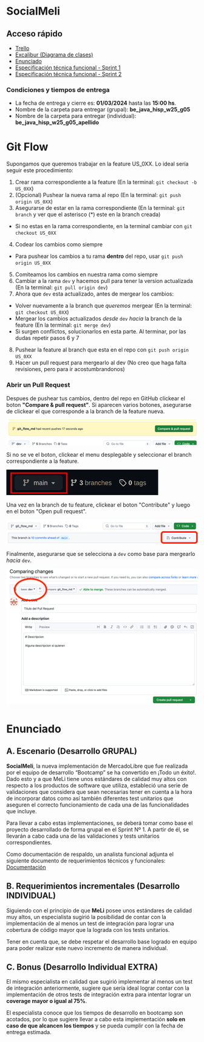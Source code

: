 # SocialMeli

## Acceso rápido
- [Trello](https://trello.com/b/wJBNHdHB/bejavahispw25g05)
- [Excalibur (Diagrama de clases)](https://excalidraw.com/#room=3525b414b8674fc9a010,4H2FJFBKAW5q2_6V6Tcg4w)
- [Enunciado](https://learning.mercadolibre.com/courses/course-v1:it_prod+S2_esp+v1_2024/courseware/98996ace57964ee49eb38318393a6cd4/4115e03109fd476dbab0fc6cecc74e62/?activate_block_id=block-v1%3Ait_prod%2BS2_esp%2Bv1_2024%2Btype%40sequential%2Bblock%404115e03109fd476dbab0fc6cecc74e62)
- [Especificación técnica funcional - Sprint 1](https://www.google.com/url?q=https://docs.google.com/document/d/1Q-xGaOMPij-qk_gMvcN0Sk0isbCPqjJS/edit?usp%3Dsharing%26ouid%3D109742565608469686147%26rtpof%3Dtrue%26sd%3Dtrue&sa=D&source=editors&ust=1708099270823216&usg=AOvVaw2JhBoFP4pvFzUyAwHRjz3Z)
- [Especificación técnica funcional - Sprint 2](https://docs.google.com/document/d/1f-M02GbaXRYO_g3zfcFqzoxZaM7Lg5WY/edit)

### Condiciones y tiempos de entrega
- La fecha de entrega y cierre es: __01/03/2024__ hasta las __15:00 hs__.
- Nombre de la carpeta para entregar (grupal): __be_java_hisp_w25_g05__
- Nombre de la carpeta para entregar (individual): __be_java_hisp_w25_g05_apellido__

# Git Flow

Supongamos que queremos trabajar en la feature US_0XX. Lo ideal sería seguir este procedimiento:
1. Crear rama correspondiente a la feature (En la terminal: `git checkout -b US_0XX`)
2. (Opcional) Pushear la nueva rama al repo (En la terminal: `git push origin US_0XX`)
3. Asegurarse de estar en la rama correspondiente (En la terminal: `git branch` y ver que el asterisco (*) este en la branch creada)
* Si no estas en la rama correspondiente, en la terminal cambiar con `git checkout US_0XX`
4. Codear los cambios como siempre
* Para pushear los cambios a tu rama __dentro__ del repo, usar `git push origin US_0XX`
5. Comiteamos los cambios en nuestra rama como siempre
6. Cambiar a la rama `dev` y hacemos pull para tener la version actualizada (En la terminal: `git pull origin dev`)
7. Ahora que `dev` esta actualizado, antes de mergear los cambios:
* Volver nuevamente a la branch que _queremos_ mergear (En la terminal: `git checkout US_0XX`)
* Mergear los cambios actualizados _desde_ `dev` _hacia_ la branch de la feature (En la terminal: `git merge dev`)
* Si surgen conflictos, solucionarlos en esta parte. Al terminar, por las dudas repetir pasos 6 y 7
8. Pushear la feature al branch que esta en el repo con `git push origin US_0XX`
9. Hacer un pull request para mergearlo al dev (No creo que haga falta revisiones, pero para ir acostumbrandonos)

### Abrir un Pull Request
Despues de pushear tus cambios, dentro del repo en GitHub clickear el boton __"Compare & pull request"__. Si aparecen varios botones, asegurarse de clickear el que corresponde a la branch de la feature nueva.

![img.png](readme/readme-img/img.png)

Si no se ve el boton, clickear el menu desplegable y seleccionar el branch correspondiente a la feature.

![img.png](readme/readme-img/img3.png)

Una vez en la branch de tu feature, clickear el boton "Contribute" y luego en el boton "Open pull request".

![img.png](readme/readme-img/img4.png)

Finalmente, asegurarse que se selecciona a `dev` como base para mergearlo _hacia_ `dev`.

![img2.png](readme/readme-img/img2.png)

# Enunciado

## A. Escenario (Desarrollo GRUPAL)
__SocialMeli__, la nueva implementación de MercadoLibre que fue realizada por el equipo de desarrollo “Bootcamp” se ha convertido en ¡Todo un éxito!. Dado esto y a que MeLi tiene unos estándares de calidad muy altos con respecto a los productos de software que utiliza, estableció una serie de validaciones que considera que sean necesarias tener en cuenta a la hora de incorporar datos como así también diferentes test unitarios que aseguren el correcto funcionamiento de cada una de las funcionalidades que incluye.

Para llevar a cabo estas implementaciones, se deberá tomar como base el proyecto desarrollado de forma grupal en el Sprint Nº 1. A partir de él, se llevarán a cabo cada una de las validaciones y tests unitarios correspondientes.

Como documentación de respaldo, un analista funcional adjunta el siguiente documento de requerimientos técnicos y funcionales: [Documentación](https://docs.google.com/document/d/1f-M02GbaXRYO_g3zfcFqzoxZaM7Lg5WY/edit)

## B. Requerimientos incrementales (Desarrollo INDIVIDUAL)
Siguiendo con el principio de que __MeLi__ posee unos estándares de calidad muy altos, un especialista sugirió la posibilidad de contar con la implementación de al menos un test de integración para lograr una cobertura de código mayor que la lograda con los tests unitarios.


Tener en cuenta que, se debe respetar el desarrollo base logrado en equipo para poder realizar este nuevo incremento de manera individual.


## C. Bonus  (Desarrollo Individual EXTRA)
El mismo especialista en calidad que sugirió implementar al menos un test de integración anteriormente, sugiere que sería ideal lograr contar con la implementación de otros tests de integración extra para intentar lograr un __coverage mayor o igual al 75%__.

El especialista conoce que los tiempos de desarrollo en bootcamp son acotados, por lo que sugiere llevar a cabo esta implementación __solo en caso de que alcancen los tiempos__ y se pueda cumplir con la fecha de entrega estimada.
